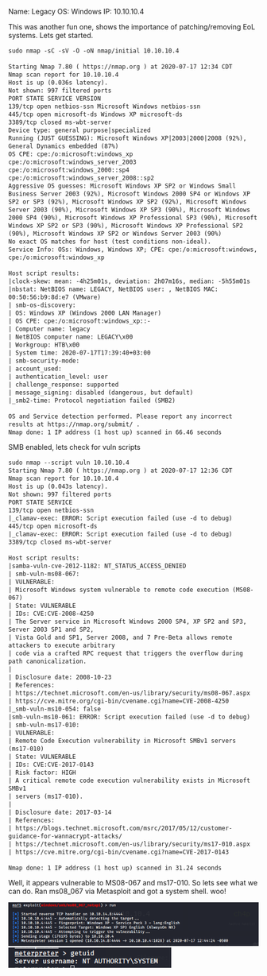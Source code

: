Name: Legacy
OS:   Windows
IP: 10.10.10.4

This was another fun one, shows the importance of patching/removing EoL systems.  Lets get started.

    sudo nmap -sC -sV -O -oN nmap/initial 10.10.10.4

    Starting Nmap 7.80 ( https://nmap.org ) at 2020-07-17 12:34 CDT
    Nmap scan report for 10.10.10.4
    Host is up (0.036s latency).
    Not shown: 997 filtered ports
    PORT STATE SERVICE VERSION
    139/tcp open netbios-ssn Microsoft Windows netbios-ssn
    445/tcp open microsoft-ds Windows XP microsoft-ds    
    3389/tcp closed ms-wbt-server
    Device type: general purpose|specialized
    Running (JUST GUESSING): Microsoft Windows XP|2003|2000|2008 (92%), General Dynamics embedded (87%)
    OS CPE: cpe:/o:microsoft:windows_xp cpe:/o:microsoft:windows_server_2003 cpe:/o:microsoft:windows_2000::sp4 cpe:/o:microsoft:windows_server_2008::sp2
    Aggressive OS guesses: Microsoft Windows XP SP2 or Windows Small Business Server 2003 (92%), Microsoft Windows 2000 SP4 or Windows XP SP2 or SP3 (92%), Microsoft Windows XP SP2 (92%), Microsoft Windows Server 2003 (90%), Microsoft Windows XP SP3 (90%), Microsoft Windows 2000 SP4 (90%), Microsoft Windows XP Professional SP3 (90%), Microsoft Windows XP SP2 or SP3 (90%), Microsoft Windows XP Professional SP2 (90%), Microsoft Windows XP SP2 or Windows Server 2003 (90%)
    No exact OS matches for host (test conditions non-ideal).
    Service Info: OSs: Windows, Windows XP; CPE: cpe:/o:microsoft:windows, cpe:/o:microsoft:windows_xp

    Host script results:
    |clock-skew: mean: -4h25m01s, deviation: 2h07m16s, median: -5h55m01s
    |nbstat: NetBIOS name: LEGACY, NetBIOS user: , NetBIOS MAC: 00:50:56:b9:8d:e7 (VMware)
    | smb-os-discovery:
    | OS: Windows XP (Windows 2000 LAN Manager)
    | OS CPE: cpe:/o:microsoft:windows_xp::-
    | Computer name: legacy
    | NetBIOS computer name: LEGACY\x00
    | Workgroup: HTB\x00
    | System time: 2020-07-17T17:39:40+03:00
    | smb-security-mode:
    | account_used: 
    | authentication_level: user
    | challenge_response: supported
    | message_signing: disabled (dangerous, but default)
    |_smb2-time: Protocol negotiation failed (SMB2)

    OS and Service detection performed. Please report any incorrect results at https://nmap.org/submit/ .
    Nmap done: 1 IP address (1 host up) scanned in 66.46 seconds

SMB enabled, lets check for vuln scripts

    sudo nmap --script vuln 10.10.10.4
    Starting Nmap 7.80 ( https://nmap.org ) at 2020-07-17 12:36 CDT
    Nmap scan report for 10.10.10.4
    Host is up (0.043s latency).
    Not shown: 997 filtered ports    
    PORT STATE SERVICE
    139/tcp open netbios-ssn
    |_clamav-exec: ERROR: Script execution failed (use -d to debug)
    445/tcp open microsoft-ds
    |_clamav-exec: ERROR: Script execution failed (use -d to debug)
    3389/tcp closed ms-wbt-server
    
    Host script results:
    |samba-vuln-cve-2012-1182: NT_STATUS_ACCESS_DENIED
    | smb-vuln-ms08-067:
    | VULNERABLE:
    | Microsoft Windows system vulnerable to remote code execution (MS08-067)
    | State: VULNERABLE
    | IDs: CVE:CVE-2008-4250
    | The Server service in Microsoft Windows 2000 SP4, XP SP2 and SP3, Server 2003 SP1 and SP2,
    | Vista Gold and SP1, Server 2008, and 7 Pre-Beta allows remote attackers to execute arbitrary
    | code via a crafted RPC request that triggers the overflow during path canonicalization.
    |
    | Disclosure date: 2008-10-23
    | References:
    | https://technet.microsoft.com/en-us/library/security/ms08-067.aspx
    | https://cve.mitre.org/cgi-bin/cvename.cgi?name=CVE-2008-4250
    |_smb-vuln-ms10-054: false
    |smb-vuln-ms10-061: ERROR: Script execution failed (use -d to debug)
    | smb-vuln-ms17-010:
    | VULNERABLE:
    | Remote Code Execution vulnerability in Microsoft SMBv1 servers (ms17-010)
    | State: VULNERABLE
    | IDs: CVE:CVE-2017-0143
    | Risk factor: HIGH
    | A critical remote code execution vulnerability exists in Microsoft SMBv1
    | servers (ms17-010).
    |
    | Disclosure date: 2017-03-14
    | References:
    | https://blogs.technet.microsoft.com/msrc/2017/05/12/customer-guidance-for-wannacrypt-attacks/
    | https://technet.microsoft.com/en-us/library/security/ms17-010.aspx
    | https://cve.mitre.org/cgi-bin/cvename.cgi?name=CVE-2017-0143

    Nmap done: 1 IP address (1 host up) scanned in 31.24 seconds
    
    
 Well, it appears vulnerable to MS08-067 and ms17-010.  So lets see what we can do.  Ran ms08_067 via Metasploit and got a system shell. woo!
 
![](./Legacy1.png)
![](./Legacy2.png)
 
